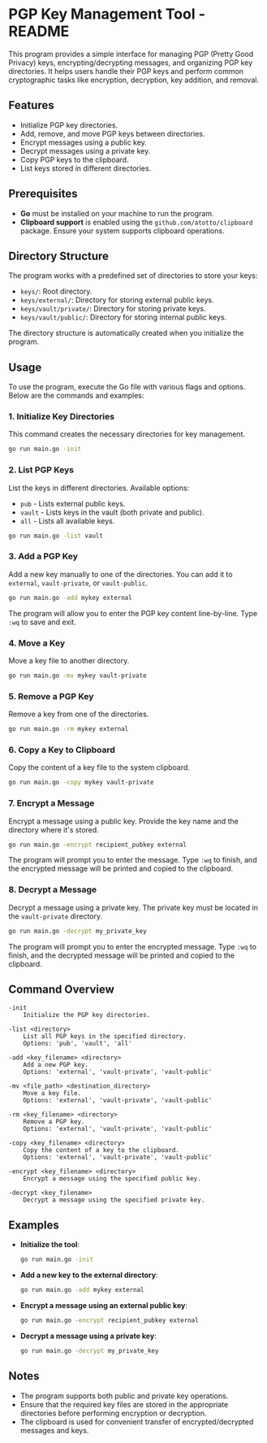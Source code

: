 # PGP Key Management Tool - README

This program provides a simple interface for managing PGP (Pretty Good Privacy) keys, encrypting/decrypting messages, and organizing PGP key directories. It helps users handle their PGP keys and perform common cryptographic tasks like encryption, decryption, key addition, and removal.

## Features

- Initialize PGP key directories.
- Add, remove, and move PGP keys between directories.
- Encrypt messages using a public key.
- Decrypt messages using a private key.
- Copy PGP keys to the clipboard.
- List keys stored in different directories.

## Prerequisites

- **Go** must be installed on your machine to run the program.
- **Clipboard support** is enabled using the `github.com/atotto/clipboard` package. Ensure your system supports clipboard operations.

## Directory Structure

The program works with a predefined set of directories to store your keys:
- `keys/`: Root directory.
- `keys/external/`: Directory for storing external public keys.
- `keys/vault/private/`: Directory for storing private keys.
- `keys/vault/public/`: Directory for storing internal public keys.

The directory structure is automatically created when you initialize the program.

## Usage

To use the program, execute the Go file with various flags and options. Below are the commands and examples:

### 1. Initialize Key Directories

This command creates the necessary directories for key management.

```bash
go run main.go -init
```

### 2. List PGP Keys

List the keys in different directories. Available options:
- `pub` - Lists external public keys.
- `vault` - Lists keys in the vault (both private and public).
- `all` - Lists all available keys.

```bash
go run main.go -list vault
```

### 3. Add a PGP Key

Add a new key manually to one of the directories. You can add it to `external`, `vault-private`, or `vault-public`.

```bash
go run main.go -add mykey external
```

The program will allow you to enter the PGP key content line-by-line. Type `:wq` to save and exit.

### 4. Move a Key

Move a key file to another directory.

```bash
go run main.go -mv mykey vault-private
```

### 5. Remove a PGP Key

Remove a key from one of the directories.

```bash
go run main.go -rm mykey external
```

### 6. Copy a Key to Clipboard

Copy the content of a key file to the system clipboard.

```bash
go run main.go -copy mykey vault-private
```

### 7. Encrypt a Message

Encrypt a message using a public key. Provide the key name and the directory where it's stored.

```bash
go run main.go -encrypt recipient_pubkey external
```

The program will prompt you to enter the message. Type `:wq` to finish, and the encrypted message will be printed and copied to the clipboard.

### 8. Decrypt a Message

Decrypt a message using a private key. The private key must be located in the `vault-private` directory.

```bash
go run main.go -decrypt my_private_key
```

The program will prompt you to enter the encrypted message. Type `:wq` to finish, and the decrypted message will be printed and copied to the clipboard.

## Command Overview

```plaintext
-init
	Initialize the PGP key directories.

-list <directory>
	List all PGP keys in the specified directory.
	Options: 'pub', 'vault', 'all'

-add <key_filename> <directory>
	Add a new PGP key.
	Options: 'external', 'vault-private', 'vault-public'

-mv <file_path> <destination_directory>
	Move a key file.
	Options: 'external', 'vault-private', 'vault-public'

-rm <key_filename> <directory>
	Remove a PGP key.
	Options: 'external', 'vault-private', 'vault-public'

-copy <key_filename> <directory>
	Copy the content of a key to the clipboard.
	Options: 'external', 'vault-private', 'vault-public'

-encrypt <key_filename> <directory>
	Encrypt a message using the specified public key.

-decrypt <key_filename>
	Decrypt a message using the specified private key.
```

## Examples

- **Initialize the tool**:
  ```bash
  go run main.go -init
  ```

- **Add a new key to the external directory**:
  ```bash
  go run main.go -add mykey external
  ```

- **Encrypt a message using an external public key**:
  ```bash
  go run main.go -encrypt recipient_pubkey external
  ```

- **Decrypt a message using a private key**:
  ```bash
  go run main.go -decrypt my_private_key
  ```

## Notes

- The program supports both public and private key operations.
- Ensure that the required key files are stored in the appropriate directories before performing encryption or decryption.
- The clipboard is used for convenient transfer of encrypted/decrypted messages and keys.
